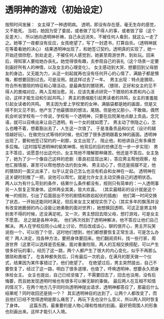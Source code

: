 # 透明神的游戏（初始设定）

按照时间发展：  女主得了一种透明病。 透明，即没有存在感，毫无生存的感觉，又不能死。 当初，她因为受了委屈，或者做了见不得人的事，或者毁了容（这个反差大）， 所以她向透明神祈祷，自己永远消失，不被任何人看到，就这么一走了之。她等了一夜都没有反应，女孩绝望了，写了一封遗书，打算自杀。（透明神就在等着看她的决心） 结果透明神出现了，和她签订契约。透明真的实现了，她一开始还很欣慰，到处走走，不被任何人感觉到，她甚至周游世界，到处玩。回来后，得知家人要给她办丧礼。她觉得很有趣，去参观自己的丧礼（这个场景一定要刻画好所有人的神情，以及女主的心理变化）。 女主感动到大哭，想要回到父母朋友的身边，又无能为力，从这一刻起就再也没有任何开心的心情了，满脑子都是懊悔，都想要回到过去。可是没用。就这样过去了一年。  男主出现：特点是猥琐，符合所有猥琐的特征和心理活动，是最典型的猥琐男。（猥琐，正好和女主的见不得人的畏缩对应，两人互相治愈。另，应该先重点研究一下猥琐的本质和内心活动，这样才能生动和引起共鸣。） 男主的畏缩能引起男读者的共鸣，女主的害羞能引起女读者的共鸣。  男主因为爱上学校里的女神，满脑袋都是她的画面，但是又得不到又见不到，他产生了他最猥琐的想法，尾随。但是他又胆小，不敢做。偶然机会听说学校有一个传说，学校有一个透明神，只要在后院某地点献上贡品，念咒语，就可以召唤出来让自己透明。有一个女的就如愿了。 男主动了恻隐之心，怎么也睡不着，想着豁出去了，人生这一次值了。 于是准备贡品和仪式（设计的越怪越好玩）。在做完仪式等待的时候，他幻想了很多透明跟着女神的画面。透明神出现了，要和他签订契约的一刹那，女主出现了。 阻止他，和他讲自己有多痛苦多后悔。（这时描写透明神的偷笑神情，他背后的目的仿佛正在一步一步实现） 男主不答应，说愿意付出这代价。女主骂他不理解那种痛苦。他还是不答应。女主急了，她为了少一个像自己这样的悲剧（善良初显现出来），答应男主帮他观察，给他汇报情报，甚至可以帮他想办法约到女神。 男主动心了，但还是摇摆不定，他的猥琐的一面又出来了，似乎认定自己怎么也没有机会和女神在一起。 透明神在这关键时刻推了一把，说他可以帮忙。就是允许女主主动交换自己的透明状态。 两人以为有什么苛刻的条件，结果什么条件都没有，规则只有简单的：一人透明事另一人恢复正常身体。这样两全其美，皆大欢喜。 （其实最精彩的设计就是这个唯一的规则，引出了后面层出不穷的剧情和跌宕起伏的插曲）  他们第一时间交换了状态，一开始还能同时满足，但后来女主又被现实伤了心（其实多年的飘荡并没有改变她脆弱的内心没能让她勇敢的面对世界），她想换回透明，可这正是男主特别舍不得的时候，还没满足呢。又一次，男主想回去陪父母，想打游戏，可是女主不愿意。 总之就是各种冲突。  他们再次找到了透明神解决，他不答应让他们自己解决。 两人在学校后院小山坡上讨论，然后改成谈心，聊的很开心，男主开玩笑说抱一个，可以抱了个空，这时他们想到，他们都想要恢复正常生活，可是怎么办呢？ 两人决定，找各种方法，要把身体要回来。他们翻阅资料，找一些行家，周游世界（这里可以选择是否拓展，面对重重险阻，两人的互相交换搭配，可以产生很多好玩的事）。经历了这一路，两个人都产生了很大的内心变化，似乎不再那么猥琐和畏缩了。 在各种都失败后，只有最后一次机会，在满月的那天做一个仪式，结果因为某件事错过了。他们绝望了。  在绝望过后，男主突然提出，自己不要恢复了，经过了这一路，明白了很多道理，也值了，呼唤透明神，想要永久把身体给女主。 女主也提出，自己已经坚强了，不需要回去了，回去也没用，没有后悔要，而且她发现透明时候也有很多可以解无聊的事做。 最后两人在互相不知情的情况下，在两个地方几乎同时向透明神提出请求，透明神都答应了，那最后什么结果呢？同时收回还是挑一个？  其实透明神目的达到了，让两个人都改变了，而且他们已经不觉得透明是那么痛苦了，再玩下去也没什么意义，所以两人同时恢复了身体。      这篇东西，最重要的是人物心理和性格的刻画，最好把周围人的形象也刻画出来。这样才能引人入境。